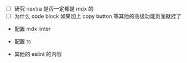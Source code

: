 - [ ] 研究 nextra 是否一定都是 mdx 的
- [ ] 为什么 code block 如果加上 copy button 等其他的高级功能页面就挂了

- 配置 mdx linter
- 配置 ts

- 其他的 eslint 的内容
